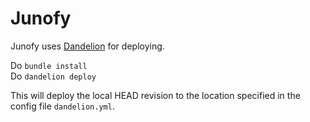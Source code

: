 Junofy
======
Junofy uses [Dandelion](https://github.com/scttnlsn/dandelion) for deploying.


Do `bundle install`  
Do `dandelion deploy`

This will deploy the local HEAD revision to the location specified in the config file `dandelion.yml`.
